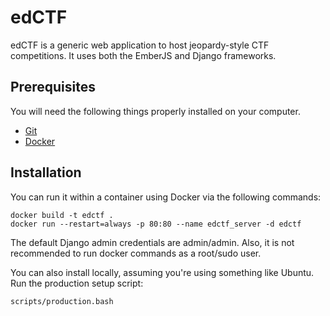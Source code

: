# edCTF

edCTF is a generic web application to host jeopardy-style CTF competitions.  It uses both the EmberJS and Django frameworks.

## Prerequisites

You will need the following things properly installed on your computer.

* [Git](http://git-scm.com/)
* [Docker](http://docs.docker.com/engine/installation/)

## Installation

You can run it within a container using Docker via the following commands:
```
docker build -t edctf .
docker run --restart=always -p 80:80 --name edctf_server -d edctf
```
The default Django admin credentials are admin/admin.  Also, it is not recommended to run docker commands as a root/sudo user.


You can also install locally, assuming you're using something like Ubuntu.  Run the production setup script:
```
scripts/production.bash
```
